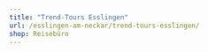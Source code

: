 ```yaml
---
title: "Trend-Tours Esslingen"
url: /esslingen-am-neckar/trend-tours-esslingen/
shop: Reisebüro
---
```

